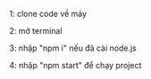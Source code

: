 1: clone code về máy

2: mở terminal 

3: nhập "npm i" nếu đã cài node.js

4: nhập "npm start" để chạy project
